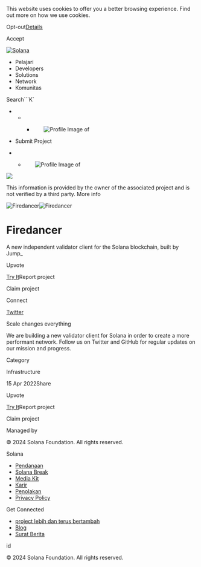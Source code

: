 This website uses cookies to offer you a better browsing experience. Find out
more on how we use cookies.

Opt-out[Details](/id/privacy-policy#collection-of-information)

Accept

[![Solana](/_next/static/media/logotype.e4df684f.svg)](/id)

  * Pelajari
  * Developers
  * Solutions
  * Network
  * Komunitas

Search```K`

  *   *   * ![](data:image/svg+xml,%3csvg%20xmlns=%27http://www.w3.org/2000/svg%27%20version=%271.1%27%20width=%2728%27%20height=%2728%27/%3e)![Profile Image of ](/_next/static/media/ecosystem_user.7ebb52fa.svg)

  * Submit Project
  *   * ![](data:image/svg+xml,%3csvg%20xmlns=%27http://www.w3.org/2000/svg%27%20version=%271.1%27%20width=%2728%27%20height=%2728%27/%3e)![Profile Image of ](/_next/static/media/ecosystem_user.7ebb52fa.svg)

![](/_next/image?url=%2F_next%2Fstatic%2Fmedia%2Fhero.631479cd.png&w=3840&q=75)

This information is provided by the owner of the associated project and is not
verified by a third party. More info

![Firedancer](/_next/image?url=%2Fapi%2Fprojectimg%2Fcljn977or0002ju0fwm6zvn6z%3Ftype%3DLOGO&w=3840&q=75)![Firedancer](/_next/image?url=%2Fapi%2Fprojectimg%2Fcljn977or0002ju0fwm6zvn6z%3Ftype%3DLOGO&w=3840&q=75)

# Firedancer

A new independent validator client for the Solana blockchain, built by Jump_

Upvote

[Try It](https://jumpcrypto.com/firedancer/)Report project

Claim project

Connect

[Twitter](https://twitter.com/jump_firedancer)

Scale changes everything

We are building a new validator client for Solana in order to create a more
performant network. Follow us on Twitter and GitHub for regular updates on our
mission and progress.

Category

Infrastructure

15 Apr 2022Share

Upvote

[Try It](https://jumpcrypto.com/firedancer/)Report project

Claim project

Managed by

[](/id)

[](/youtube)[](/twitter)[](/discord)[](/reddit)[](/github)[](/telegram)

© 2024 Solana Foundation. All rights reserved.

Solana

  * [Pendanaan](https://solana.org/grants)
  * [Solana Break](https://break.solana.com/)
  * [Media Kit](/id/branding)
  * [Karir](https://jobs.solana.com/)
  * [Penolakan](/id/tos)
  * [Privacy Policy](/id/privacy-policy)

Get Connected

  * [project lebih dan terus bertambah](/id/ecosystem)
  * [Blog](/id/news)
  * [Surat Berita](/id/newsletter)

id

© 2024 Solana Foundation. All rights reserved.

